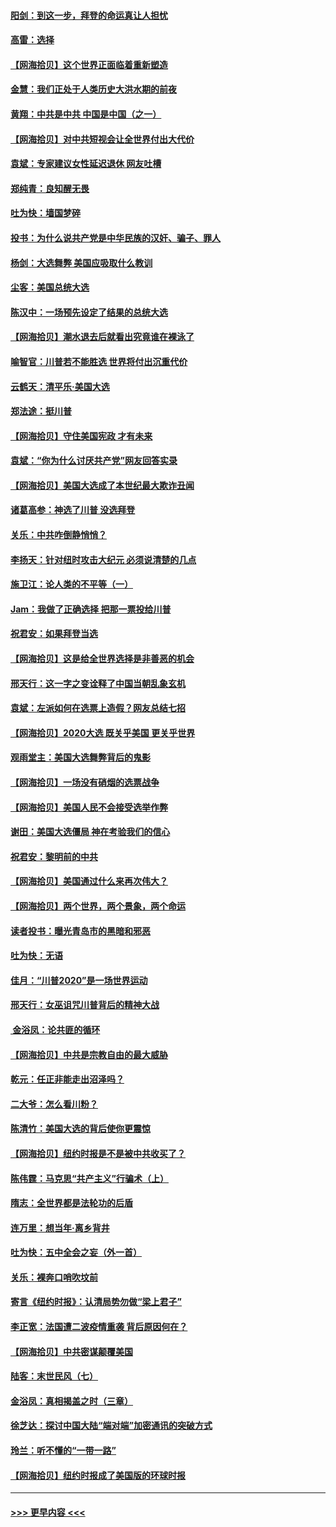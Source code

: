 #### [阳剑：到这一步，拜登的命运真让人担忧](../pages/nsc993/n12549093.md?t=11150351) 
#### [高雷：选择](../pages/nsc993/n12549087.md?t=11150351) 
#### [【网海拾贝】这个世界正面临着重新塑造](../pages/nsc993/n12548326.md?t=11150351) 
#### [金慧：我们正处于人类历史大洪水期的前夜](../pages/nsc993/n12547914.md?t=11150351) 
#### [黄翔：中共是中共 中国是中国（之一）](../pages/nsc993/n12547576.md?t=11150351) 
#### [【网海拾贝】对中共短视会让全世界付出大代价](../pages/nsc993/n12546043.md?t=11150351) 
#### [袁斌：专家建议女性延迟退休 网友吐槽](../pages/nsc993/n12545424.md?t=11150351) 
#### [郑纯青：良知醒无畏](../pages/nsc993/n12545394.md?t=11150351) 
#### [吐为快：墙国梦碎](../pages/nsc993/n12545309.md?t=11150351) 
#### [投书：为什么说共产党是中华民族的汉奸、骗子、罪人](../pages/nsc993/n12545089.md?t=11150351) 
#### [杨剑：大选舞弊 美国应吸取什么教训](../pages/nsc993/n12543937.md?t=11150351) 
#### [尘客：美国总统大选](../pages/nsc993/n12543828.md?t=11150351) 
#### [陈汉中：一场预先设定了结果的总统大选](../pages/nsc993/n12543564.md?t=11150351) 
#### [【网海拾贝】潮水退去后就看出究竟谁在裸泳了](../pages/nsc993/n12543321.md?t=11150351) 
#### [喻智官：川普若不能胜选 世界将付出沉重代价](../pages/nsc993/n12541352.md?t=11150351) 
#### [云鹤天：清平乐‧美国大选](../pages/nsc993/n12540916.md?t=11150351) 
#### [郑法途：挺川普](../pages/nsc993/n12540898.md?t=11150351) 
#### [【网海拾贝】守住美国宪政 才有未来](../pages/nsc993/n12540423.md?t=11150351) 
#### [袁斌：“你为什么讨厌共产党”网友回答实录](../pages/nsc993/n12540208.md?t=11150351) 
#### [【网海拾贝】美国大选成了本世纪最大欺诈丑闻](../pages/nsc993/n12538029.md?t=11150351) 
#### [诸葛高参：神选了川普 没选拜登](../pages/nsc993/n12537664.md?t=11150351) 
#### [关乐：中共咋倒静悄悄？](../pages/nsc993/n12537615.md?t=11150351) 
#### [李扬天：针对纽时攻击大纪元 必须说清楚的几点](../pages/nsc993/n12536001.md?t=11150351) 
#### [施卫江：论人类的不平等（一）](../pages/nsc993/n12535700.md?t=11150351) 
#### [Jam：我做了正确选择 把那一票投给川普](../pages/nsc993/n12535743.md?t=11150351) 
#### [祝君安：如果拜登当选](../pages/nsc993/n12535726.md?t=11150351) 
#### [【网海拾贝】这是给全世界选择是非善恶的机会](../pages/nsc993/n12535061.md?t=11150351) 
#### [邢天行：这一字之变诠释了中国当朝乱象玄机](../pages/nsc993/n12533446.md?t=11150351) 
#### [袁斌：左派如何在选票上造假？网友总结七招](../pages/nsc993/n12533180.md?t=11150351) 
#### [【网海拾贝】2020大选 既关乎美国 更关乎世界](../pages/nsc993/n12533161.md?t=11150351) 
#### [观雨堂主：美国大选舞弊背后的鬼影](../pages/nsc993/n12533153.md?t=11150351) 
#### [【网海拾贝】一场没有硝烟的选票战争](../pages/nsc993/n12531883.md?t=11150351) 
#### [【网海拾贝】美国人民不会接受选举作弊](../pages/nsc993/n12528850.md?t=11150351) 
#### [谢田：美国大选僵局 神在考验我们的信心](../pages/nsc993/n12527932.md?t=11150351) 
#### [祝君安：黎明前的中共](../pages/nsc993/n12524071.md?t=11150351) 
#### [【网海拾贝】美国通过什么来再次伟大？](../pages/nsc993/n12523844.md?t=11150351) 
#### [【网海拾贝】两个世界，两个景象，两个命运](../pages/nsc993/n12521419.md?t=11150351) 
#### [读者投书：曝光青岛市的黑暗和邪恶](../pages/nsc993/n12520988.md?t=11150351) 
#### [吐为快：无语](../pages/nsc993/n12518588.md?t=11150351) 
#### [佳月：“川普2020”是一场世界运动](../pages/nsc993/n12518581.md?t=11150351) 
#### [邢天行：女巫诅咒川普背后的精神大战](../pages/nsc993/n12517257.md?t=11150351) 
#### [ 金浴凤：论共匪的循环](../pages/nsc993/n12517133.md?t=11150351) 
#### [【网海拾贝】中共是宗教自由的最大威胁](../pages/nsc993/n12516879.md?t=11150351) 
#### [乾元：任正非能走出沼泽吗？](../pages/nsc993/n12515831.md?t=11150351) 
#### [二大爷：怎么看川粉？](../pages/nsc993/n12515820.md?t=11150351) 
#### [陈清竹：美国大选的背后使你更震惊](../pages/nsc993/n12515589.md?t=11150351) 
#### [【网海拾贝】纽约时报是不是被中共收买了？](../pages/nsc993/n12515122.md?t=11150351) 
#### [陈伟霆：马克思“共产主义”行骗术（上）](../pages/nsc993/n12510217.md?t=11150351) 
#### [隋志：全世界都是法轮功的后盾](../pages/nsc993/n12510636.md?t=11150351) 
#### [连万里：想当年‧离乡背井](../pages/nsc993/n12510623.md?t=11150351) 
#### [吐为快：五中全会之妄（外一首）](../pages/nsc993/n12510470.md?t=11150351) 
#### [关乐：裸奔口哨吹坟前](../pages/nsc993/n12510403.md?t=11150351) 
#### [寄言《纽约时报》：认清局势勿做“梁上君子”](../pages/nsc993/n12510042.md?t=11150351) 
#### [李正宽：法国遭二波疫情重袭 背后原因何在？](../pages/nsc993/n12509971.md?t=11150351) 
#### [【网海拾贝】中共密谋颠覆美国](../pages/nsc993/n12509816.md?t=11150351) 
#### [陆客：末世民风（七）](../pages/nsc993/n12507822.md?t=11150351) 
#### [金浴凤：真相揭盖之时（三章）](../pages/nsc993/n12507804.md?t=11150351) 
#### [徐芝达：探讨中国大陆“端对端”加密通讯的突破方式](../pages/nsc993/n12507682.md?t=11150351) 
#### [玲兰：听不懂的“一带一路”](../pages/nsc993/n12507669.md?t=11150351) 
#### [【网海拾贝】纽约时报成了美国版的环球时报](../pages/nsc993/n12507053.md?t=11150351) 

----
#### [ >>> 更早内容 <<< ](../indexes/nsc993-earlier.md)
